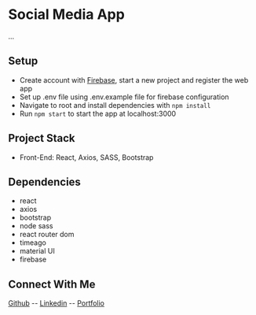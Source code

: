 # Social Media App

...

## Setup

- Create account with [Firebase](https://firebase.google.com/), start a new project and register the web app
- Set up .env file using .env.example file for firebase configuration
- Navigate to root and install dependencies with `npm install`
- Run `npm start` to start the app at localhost:3000

## Project Stack

- Front-End: React, Axios, SASS, Bootstrap

## Dependencies

- react
- axios
- bootstrap
- node sass
- react router dom
- timeago
- material UI
- firebase

## Connect With Me

[Github](https://github.com/gloria-cheung)
-- [Linkedin](http://www.linkedin.com/in/gloria-cheung) --
[Portfolio](http://www.gloria-cheung.com)
